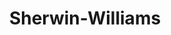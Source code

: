 ---
title: "Sherwin-Williams"
url: /washington/sherwin-williams-connecticut-avenue-northwest/
shop: paint
---